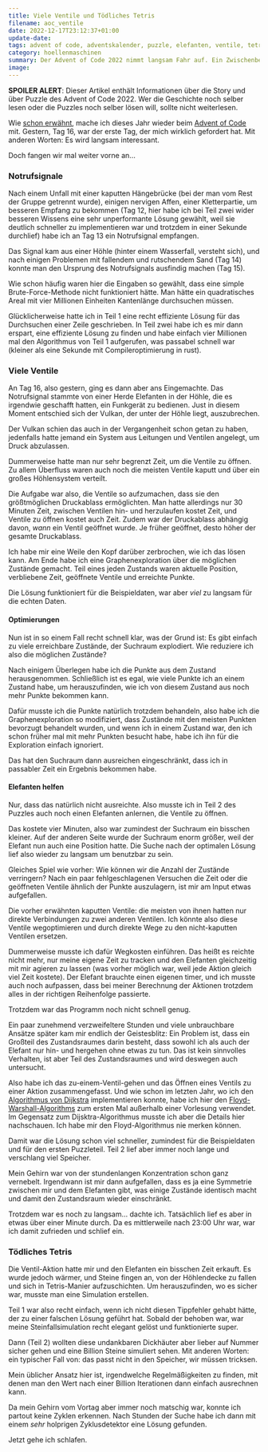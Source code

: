 ```yaml
---
title: Viele Ventile und Tödliches Tetris
filename: aoc_ventile
date: 2022-12-17T23:12:37+01:00
update-date:
tags: advent of code, adventskalender, puzzle, elefanten, ventile, tetris, rust
category: hoellenmaschinen
summary: Der Advent of Code 2022 nimmt langsam Fahr auf. Ein Zwischenbericht.
image:
---
```


**SPOILER ALERT**: Dieser Artikel enthält Informationen über die Story und über Puzzle des Advent of Code 2022. Wer die Geschichte noch selber lesen oder die Puzzles noch selber lösen will, sollte nicht weiterlesen.

Wie [schon erwähnt](/blogposts/jungle_of_code), mache ich dieses Jahr wieder beim [Advent of Code](https://adventofcode.com/2022) mit. Gestern, Tag 16, war der erste Tag, der mich wirklich gefordert hat. Mit anderen Worten: Es wird langsam interessant.

Doch fangen wir mal weiter vorne an…

### Notrufsignale

Nach einem Unfall mit einer kaputten Hängebrücke (bei der man vom Rest der Gruppe getrennt wurde), einigen nervigen Affen, einer Kletterpartie, um besseren Empfang zu bekommen (Tag 12, hier habe ich bei Teil zwei wider besseren Wissens eine sehr unperformante Lösung gewählt, weil sie deutlich schneller zu implementieren war und trotzdem in einer Sekunde durchlief) habe ich an Tag 13 ein Notrufsignal empfangen.

Das Signal kam aus einer Höhle (hinter einem Wasserfall, versteht sich), und nach einigen Problemen mit fallendem und rutschendem Sand (Tag 14) konnte man den Ursprung des Notrufsignals ausfindig machen (Tag 15).

Wie schon häufig waren hier die Eingaben so gewählt, dass eine simple Brute-Force-Methode nicht funktioniert hätte. Man hätte ein quadratisches Areal mit vier Millionen Einheiten Kantenlänge durchsuchen müssen.

Glücklicherweise hatte ich in Teil 1 eine recht effiziente Lösung für das Durchsuchen einer Zeile geschrieben. In Teil zwei habe ich es mir dann erspart, eine effiziente Lösung zu finden und habe einfach vier Millionen mal den Algorithmus von Teil 1 aufgerufen, was passabel schnell war (kleiner als eine Sekunde mit Compileroptimierung in rust).

### Viele Ventile

An Tag 16, also gestern, ging es dann aber ans Eingemachte. Das Notrufsignal stammte von einer Herde Elefanten in der Höhle, die es irgendwie geschafft hatten, ein Funkgerät zu bedienen. Just in diesem Moment entschied sich der Vulkan, der unter der Höhle liegt, auszubrechen.

Der Vulkan schien das auch in der Vergangenheit schon getan zu haben, jedenfalls hatte jemand ein System aus Leitungen und Ventilen angelegt, um Druck abzulassen.

Dummerweise hatte man nur sehr begrenzt Zeit, um die Ventile zu öffnen. Zu allem Überfluss waren auch noch die meisten Ventile kaputt und über ein großes Höhlensystem verteilt.

Die Aufgabe war also, die Ventile so aufzumachen, dass sie den größtmöglichen Druckablass ermöglichten. Man hatte allerdings nur 30 Minuten Zeit, zwischen Ventilen hin- und herzulaufen kostet Zeit, und Ventile zu öffnen kostet auch Zeit. Zudem war der Druckablass abhängig davon, _wann_ ein Ventil geöffnet wurde. Je früher geöffnet, desto höher der gesamte Druckablass.

Ich habe mir eine Weile den Kopf darüber zerbrochen, wie ich das lösen kann. Am Ende habe ich eine Graphenexploration über die möglichen Zustände gemacht. Teil eines jeden Zustands waren aktuelle Position, verbliebene Zeit, geöffnete Ventile und erreichte Punkte.

Die Lösung funktioniert für die Beispieldaten, war aber _viel_ zu langsam für die echten Daten.

#### Optimierungen

Nun ist in so einem Fall recht schnell klar, was der Grund ist: Es gibt einfach zu viele erreichbare Zustände, der Suchraum explodiert. Wie reduziere ich also die möglichen Zustände?

Nach einigem Überlegen habe ich die Punkte aus dem Zustand herausgenommen. Schließlich ist es egal, wie viele Punkte ich an einem Zustand habe, um herauszufinden, wie ich von diesem Zustand aus noch mehr Punkte bekommen kann.

Dafür musste ich die Punkte natürlich trotzdem behandeln, also habe ich die Graphenexploration so modifiziert, dass Zustände mit den meisten Punkten bevorzugt behandelt wurden, und wenn ich in einem Zustand war, den ich schon früher mal mit mehr Punkten besucht habe, habe ich ihn für die Exploration einfach ignoriert.

Das hat den Suchraum dann ausreichen eingeschränkt, dass ich in passabler Zeit ein Ergebnis bekommen habe.

#### Elefanten helfen

Nur, dass das natürlich nicht ausreichte. Also musste ich in Teil 2 des Puzzles auch noch einen Elefanten anlernen, die Ventile zu öffnen.

Das kostete vier Minuten, also war zumindest der Suchraum ein bisschen kleiner. Auf der anderen Seite wurde der Suchraum enorm größer, weil der Elefant nun auch eine Position hatte. Die Suche nach der optimalen Lösung lief also wieder zu langsam um benutzbar zu sein.

Gleiches Spiel wie vorher: Wie können wir die Anzahl der Zustände verringern? Nach ein paar fehlgeschlagenen Versuchen die Zeit oder die geöffneten Ventile ähnlich der Punkte auszulagern, ist mir am Input etwas aufgefallen.

Die vorher erwähnten kaputten Ventile: die meisten von ihnen hatten nur direkte Verbindungen zu zwei anderen Ventilen. Ich könnte also diese Ventile wegoptimieren und durch direkte Wege zu den nicht-kaputten Ventilen ersetzen.

Dummerweise musste ich dafür Wegkosten einführen. Das heißt es reichte nicht mehr, nur meine eigene Zeit zu tracken und den Elefanten gleichzeitig mit mir agieren zu lassen (was vorher möglich war, weil jede Aktion gleich viel Zeit kostete). Der Elefant brauchte einen eigenen timer, und ich musste auch noch aufpassen, dass bei meiner Berechnung der Aktionen trotzdem alles in der richtigen Reihenfolge passierte.

Trotzdem war das Programm noch nicht schnell genug.

Ein paar zunehmend verzweifeltere Stunden und viele unbrauchbare Ansätze später kam mir endlich der Geistesblitz: Ein Problem ist, dass ein Großteil des Zustandsraumes darin besteht, dass sowohl ich als auch der Elefant nur hin- und hergehen ohne etwas zu tun. Das ist kein sinnvolles Verhalten, ist aber Teil des Zustandsraumes und wird deswegen auch untersucht.

Also habe ich das zu-einem-Ventil-gehen und das Öffnen eines Ventils zu einer Aktion zusammengefasst. Und wie schon im letzten Jahr, wo ich den [Algorithmus von Dijkstra](/blogposts/aoc_2021_rueckblick) implementieren konnte, habe ich hier den [Floyd-Warshall-Algorithms](https://de.wikipedia.org/wiki/Algorithmus_von_Floyd_und_Warshall) zum ersten Mal außerhalb einer Vorlesung verwendet. Im Gegensatz zum Dijsktra-Algorithmus musste ich aber die Details hier nachschauen. Ich habe mir den Floyd-Algorithmus nie merken können.

Damit war die Lösung schon viel schneller, zumindest für die Beispieldaten und für den ersten Puzzleteil. Teil 2 lief aber immer noch lange und verschlang viel Speicher.

Mein Gehirn war von der stundenlangen Konzentration schon ganz vernebelt. Irgendwann ist mir dann aufgefallen, dass es ja eine Symmetrie zwischen mir und dem Elefanten gibt, was einige Zustände identisch macht und damit den Zustandsraum wieder einschränkt.

Trotzdem war es noch zu langsam… dachte ich. Tatsächlich lief es aber in etwas über einer Minute durch. Da es mittlerweile nach 23:00 Uhr war, war ich damit zufrieden und schlief ein.

### Tödliches Tetris

Die Ventil-Aktion hatte mir und den Elefanten ein bisschen Zeit erkauft. Es wurde jedoch wärmer, und Steine fingen an, von der Höhlendecke zu fallen und sich in Tetris-Manier aufzuschichten. Um herauszufinden, wo es sicher war, musste man eine Simulation erstellen.

Teil 1 war also recht einfach, wenn ich nicht diesen Tippfehler gehabt hätte, der zu einer falschen Lösung geführt hat. Sobald der behoben war, war meine Steinfallsimulation recht elegant gelöst und funktionierte super.

Dann (Teil 2) wollten diese undankbaren Dickhäuter aber lieber auf Nummer sicher gehen und eine Billion Steine simuliert sehen. Mit anderen Worten: ein typischer Fall von: das passt nicht in den Speicher, wir müssen tricksen.

Mein üblicher Ansatz hier ist, irgendwelche Regelmäßigkeiten zu finden, mit denen man den Wert nach einer Billion Iterationen dann einfach ausrechnen kann.

Da mein Gehirn vom Vortag aber immer noch matschig war, konnte ich partout keine Zyklen erkennen. Nach Stunden der Suche habe ich dann mit einem _sehr_ holprigen Zyklusdetektor eine Lösung gefunden.

Jetzt gehe ich schlafen.
